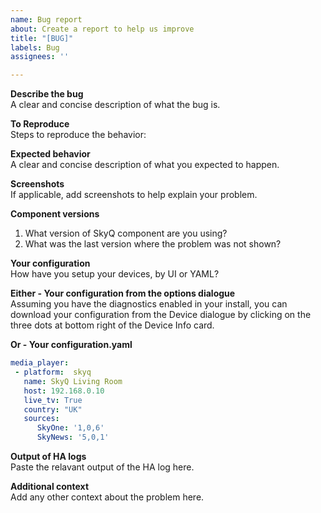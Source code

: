 ```yaml
---
name: Bug report
about: Create a report to help us improve
title: "[BUG]"
labels: Bug
assignees: ''

---
```


**Describe the bug**  
A clear and concise description of what the bug is.

**To Reproduce**  
Steps to reproduce the behavior:

**Expected behavior**  
A clear and concise description of what you expected to happen.

**Screenshots**  
If applicable, add screenshots to help explain your problem.

**Component versions**  
1. What version of SkyQ component are you using?
2. What was the last version where the problem was not shown?

**Your configuration**  
How have you setup your devices, by UI or YAML?

**Either - Your configuration from the options dialogue**  
Assuming you have the diagnostics enabled in your install, you can download your configuration from the Device dialogue by clicking on the three dots at bottom right of the Device Info card.

**Or - Your configuration.yaml**  
```yaml
media_player:
 - platform:  skyq
   name: SkyQ Living Room
   host: 192.168.0.10
   live_tv: True
   country: "UK"
   sources:
      SkyOne: '1,0,6'
      SkyNews: '5,0,1'
````
**Output of HA logs**  
Paste the relavant output of the HA log here.

**Additional context**  
Add any other context about the problem here.
